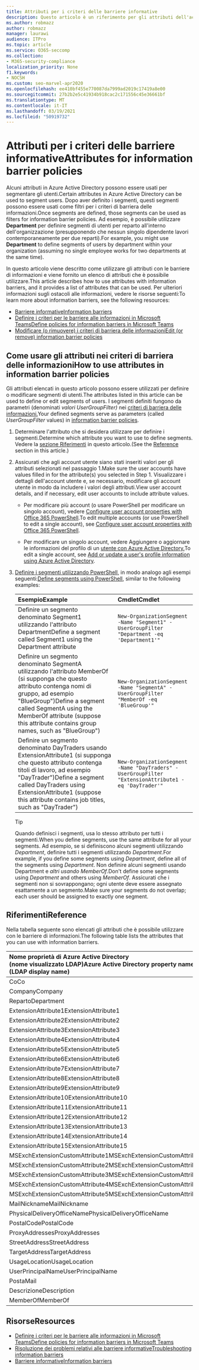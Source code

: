 ```yaml
---
title: Attributi per i criteri delle barriere informative
description: Questo articolo è un riferimento per gli attributi dell'account utente di Azure Active Directory che è possibile usare per definire i segmenti di barriera delle informazioni.
ms.author: robmazz
author: robmazz
manager: laurawi
audience: ITPro
ms.topic: article
ms.service: O365-seccomp
ms.collection:
- M365-security-compliance
localization_priority: None
f1.keywords:
- NOCSH
ms.custom: seo-marvel-apr2020
ms.openlocfilehash: ee410bf455e770087da7999ad2019c17419a8e00
ms.sourcegitcommit: 27b2b2e5c41934b918cac2c171556c45e36661bf
ms.translationtype: MT
ms.contentlocale: it-IT
ms.lasthandoff: 03/19/2021
ms.locfileid: "50919732"
---
```

# <a name="attributes-for-information-barrier-policies"></a><span data-ttu-id="398e3-103">Attributi per i criteri delle barriere informative</span><span class="sxs-lookup"><span data-stu-id="398e3-103">Attributes for information barrier policies</span></span>

<span data-ttu-id="398e3-104">Alcuni attributi in Azure Active Directory possono essere usati per segmentare gli utenti.</span><span class="sxs-lookup"><span data-stu-id="398e3-104">Certain attributes in Azure Active Directory can be used to segment users.</span></span> <span data-ttu-id="398e3-105">Dopo aver definito i segmenti, questi segmenti possono essere usati come filtri per i criteri di barriera delle informazioni.</span><span class="sxs-lookup"><span data-stu-id="398e3-105">Once segments are defined, those segments can be used as filters for information barrier policies.</span></span> <span data-ttu-id="398e3-106">Ad esempio, è possibile utilizzare **Department** per definire segmenti di utenti per reparto all'interno dell'organizzazione (presupponendo che nessun singolo dipendente lavori contemporaneamente per due reparti).</span><span class="sxs-lookup"><span data-stu-id="398e3-106">For example, you might use **Department** to define segments of users by department within your organization (assuming no single employee works for two departments at the same time).</span></span>

<span data-ttu-id="398e3-107">In questo articolo viene descritto come utilizzare gli attributi con le barriere di informazioni e viene fornito un elenco di attributi che è possibile utilizzare.</span><span class="sxs-lookup"><span data-stu-id="398e3-107">This article describes how to use attributes with information barriers, and it provides a list of attributes that can be used.</span></span> <span data-ttu-id="398e3-108">Per ulteriori informazioni sugli ostacoli alle informazioni, vedere le risorse seguenti:</span><span class="sxs-lookup"><span data-stu-id="398e3-108">To learn more about information barriers, see the following resources:</span></span>

- [<span data-ttu-id="398e3-109">Barriere informative</span><span class="sxs-lookup"><span data-stu-id="398e3-109">Information barriers</span></span>](information-barriers.md)
- [<span data-ttu-id="398e3-110">Definire i criteri per le barriere alle informazioni in Microsoft Teams</span><span class="sxs-lookup"><span data-stu-id="398e3-110">Define policies for information barriers in Microsoft Teams</span></span>](information-barriers-policies.md)
- [<span data-ttu-id="398e3-111">Modificare (o rimuovere) i criteri di barriera delle informazioni</span><span class="sxs-lookup"><span data-stu-id="398e3-111">Edit (or remove) information barrier policies</span></span>](information-barriers-edit-segments-policies.md)

## <a name="how-to-use-attributes-in-information-barrier-policies"></a><span data-ttu-id="398e3-112">Come usare gli attributi nei criteri di barriera delle informazioni</span><span class="sxs-lookup"><span data-stu-id="398e3-112">How to use attributes in information barrier policies</span></span>

<span data-ttu-id="398e3-113">Gli attributi elencati in questo articolo possono essere utilizzati per definire o modificare segmenti di utenti.</span><span class="sxs-lookup"><span data-stu-id="398e3-113">The attributes listed in this article can be used to define or edit segments of users.</span></span> <span data-ttu-id="398e3-114">I segmenti definiti fungono da parametri (denominati *valori UserGroupFilter)* nei [criteri di barriera delle informazioni.](information-barriers-policies.md)</span><span class="sxs-lookup"><span data-stu-id="398e3-114">Your defined segments serve as parameters (called *UserGroupFilter* values) in [information barrier policies](information-barriers-policies.md).</span></span>

1. <span data-ttu-id="398e3-115">Determinare l'attributo che si desidera utilizzare per definire i segmenti.</span><span class="sxs-lookup"><span data-stu-id="398e3-115">Determine which attribute you want to use to define segments.</span></span> <span data-ttu-id="398e3-116">Vedere la [sezione Riferimenti](#reference) in questo articolo.</span><span class="sxs-lookup"><span data-stu-id="398e3-116">(See the [Reference](#reference) section in this article.)</span></span>

2. <span data-ttu-id="398e3-117">Assicurati che agli account utente siano stati inseriti valori per gli attributi selezionati nel passaggio 1.</span><span class="sxs-lookup"><span data-stu-id="398e3-117">Make sure the user accounts have values filled in for the attribute(s) you selected in Step 1.</span></span> <span data-ttu-id="398e3-118">Visualizzare i dettagli dell'account utente e, se necessario, modificare gli account utente in modo da includere i valori degli attributi.</span><span class="sxs-lookup"><span data-stu-id="398e3-118">View user account details, and if necessary, edit user accounts to include attribute values.</span></span> 

    - <span data-ttu-id="398e3-119">Per modificare più account (o usare PowerShell per modificare un singolo account), vedere [Configure user account properties with Office 365 PowerShell](../enterprise/configure-user-account-properties-with-microsoft-365-powershell.md).</span><span class="sxs-lookup"><span data-stu-id="398e3-119">To edit multiple accounts (or use PowerShell to edit a single account), see [Configure user account properties with Office 365 PowerShell](../enterprise/configure-user-account-properties-with-microsoft-365-powershell.md).</span></span>

    - <span data-ttu-id="398e3-120">Per modificare un singolo account, vedere Aggiungere o aggiornare le informazioni del profilo di un [utente con Azure Active Directory.](/azure/active-directory/fundamentals/active-directory-users-profile-azure-portal)</span><span class="sxs-lookup"><span data-stu-id="398e3-120">To edit a single account, see [Add or update a user's profile information using Azure Active Directory](/azure/active-directory/fundamentals/active-directory-users-profile-azure-portal).</span></span>

3. <span data-ttu-id="398e3-121">[Definire i segmenti utilizzando PowerShell](information-barriers-policies.md#define-segments-using-powershell), in modo analogo agli esempi seguenti:</span><span class="sxs-lookup"><span data-stu-id="398e3-121">[Define segments using PowerShell](information-barriers-policies.md#define-segments-using-powershell), similar to the following examples:</span></span>

    |<span data-ttu-id="398e3-122">**Esempio**</span><span class="sxs-lookup"><span data-stu-id="398e3-122">**Example**</span></span>|<span data-ttu-id="398e3-123">**Cmdlet**</span><span class="sxs-lookup"><span data-stu-id="398e3-123">**Cmdlet**</span></span>|
    |:----------|:---------|
    | <span data-ttu-id="398e3-124">Definire un segmento denominato Segment1 utilizzando l'attributo Department</span><span class="sxs-lookup"><span data-stu-id="398e3-124">Define a segment called Segment1 using the Department attribute</span></span> | `New-OrganizationSegment -Name "Segment1" -UserGroupFilter "Department -eq 'Department1'"` |
    | <span data-ttu-id="398e3-125">Definire un segmento denominato SegmentA utilizzando l'attributo MemberOf (si supponga che questo attributo contenga nomi di gruppo, ad esempio "BlueGroup")</span><span class="sxs-lookup"><span data-stu-id="398e3-125">Define a segment called SegmentA using the MemberOf attribute (suppose this attribute contains group names, such as "BlueGroup")</span></span> | `New-OrganizationSegment -Name "SegmentA" -UserGroupFilter "MemberOf -eq 'BlueGroup'"` |
    | <span data-ttu-id="398e3-126">Definire un segmento denominato DayTraders usando ExtensionAttribute1 (si supponga che questo attributo contenga titoli di lavoro, ad esempio "DayTrader")</span><span class="sxs-lookup"><span data-stu-id="398e3-126">Define a segment called DayTraders using ExtensionAttribute1 (suppose this attribute contains job titles, such as "DayTrader")</span></span> | `New-OrganizationSegment -Name "DayTraders" -UserGroupFilter "ExtensionAttribute1 -eq 'DayTrader'"` |

    > [!TIP]
    > <span data-ttu-id="398e3-127">Quando definisci i segmenti, usa lo stesso attributo per tutti i segmenti.</span><span class="sxs-lookup"><span data-stu-id="398e3-127">When you define segments, use the same attribute for all your segments.</span></span> <span data-ttu-id="398e3-128">Ad esempio, se si definiscono alcuni segmenti utilizzando *Department*, definire tutti i segmenti utilizzando *Department*.</span><span class="sxs-lookup"><span data-stu-id="398e3-128">For example, if you define some segments using *Department*, define all of the segments using *Department*.</span></span> <span data-ttu-id="398e3-129">Non definire alcuni segmenti usando Department e *altri* *usando MemberOf*.</span><span class="sxs-lookup"><span data-stu-id="398e3-129">Don't define some segments using *Department* and others using *MemberOf*.</span></span> <span data-ttu-id="398e3-130">Assicurati che i segmenti non si sovrappongano; ogni utente deve essere assegnato esattamente a un segmento.</span><span class="sxs-lookup"><span data-stu-id="398e3-130">Make sure your segments do not overlap; each user should be assigned to exactly one segment.</span></span>

## <a name="reference"></a><span data-ttu-id="398e3-131">Riferimenti</span><span class="sxs-lookup"><span data-stu-id="398e3-131">Reference</span></span>

<span data-ttu-id="398e3-132">Nella tabella seguente sono elencati gli attributi che è possibile utilizzare con le barriere di informazioni.</span><span class="sxs-lookup"><span data-stu-id="398e3-132">The following table lists the attributes that you can use with information barriers.</span></span>

|<span data-ttu-id="398e3-133">**Nome proprietà di Azure Active Directory <br/> (nome visualizzato LDAP)**</span><span class="sxs-lookup"><span data-stu-id="398e3-133">**Azure Active Directory property name<br/>(LDAP display name)**</span></span>|<span data-ttu-id="398e3-134">**Nome proprietà di Exchange**</span><span class="sxs-lookup"><span data-stu-id="398e3-134">**Exchange property name**</span></span>|
|:---------------------------------------------------------------|:-------------------------|
| <span data-ttu-id="398e3-135">Co</span><span class="sxs-lookup"><span data-stu-id="398e3-135">Co</span></span> | <span data-ttu-id="398e3-136">Co</span><span class="sxs-lookup"><span data-stu-id="398e3-136">Co</span></span> |
| <span data-ttu-id="398e3-137">Company</span><span class="sxs-lookup"><span data-stu-id="398e3-137">Company</span></span> | <span data-ttu-id="398e3-138">Company</span><span class="sxs-lookup"><span data-stu-id="398e3-138">Company</span></span> |
| <span data-ttu-id="398e3-139">Reparto</span><span class="sxs-lookup"><span data-stu-id="398e3-139">Department</span></span> | <span data-ttu-id="398e3-140">Reparto</span><span class="sxs-lookup"><span data-stu-id="398e3-140">Department</span></span> |
| <span data-ttu-id="398e3-141">ExtensionAttribute1</span><span class="sxs-lookup"><span data-stu-id="398e3-141">ExtensionAttribute1</span></span> | <span data-ttu-id="398e3-142">CustomAttribute1</span><span class="sxs-lookup"><span data-stu-id="398e3-142">CustomAttribute1</span></span> |
| <span data-ttu-id="398e3-143">ExtensionAttribute2</span><span class="sxs-lookup"><span data-stu-id="398e3-143">ExtensionAttribute2</span></span> | <span data-ttu-id="398e3-144">CustomAttribute2</span><span class="sxs-lookup"><span data-stu-id="398e3-144">CustomAttribute2</span></span> |
| <span data-ttu-id="398e3-145">ExtensionAttribute3</span><span class="sxs-lookup"><span data-stu-id="398e3-145">ExtensionAttribute3</span></span> | <span data-ttu-id="398e3-146">CustomAttribute3</span><span class="sxs-lookup"><span data-stu-id="398e3-146">CustomAttribute3</span></span> |
| <span data-ttu-id="398e3-147">ExtensionAttribute4</span><span class="sxs-lookup"><span data-stu-id="398e3-147">ExtensionAttribute4</span></span> | <span data-ttu-id="398e3-148">CustomAttribute4</span><span class="sxs-lookup"><span data-stu-id="398e3-148">CustomAttribute4</span></span> |
| <span data-ttu-id="398e3-149">ExtensionAttribute5</span><span class="sxs-lookup"><span data-stu-id="398e3-149">ExtensionAttribute5</span></span> | <span data-ttu-id="398e3-150">CustomAttribute5</span><span class="sxs-lookup"><span data-stu-id="398e3-150">CustomAttribute5</span></span> |
| <span data-ttu-id="398e3-151">ExtensionAttribute6</span><span class="sxs-lookup"><span data-stu-id="398e3-151">ExtensionAttribute6</span></span> | <span data-ttu-id="398e3-152">CustomAttribute6</span><span class="sxs-lookup"><span data-stu-id="398e3-152">CustomAttribute6</span></span> |
| <span data-ttu-id="398e3-153">ExtensionAttribute7</span><span class="sxs-lookup"><span data-stu-id="398e3-153">ExtensionAttribute7</span></span> | <span data-ttu-id="398e3-154">CustomAttribute7</span><span class="sxs-lookup"><span data-stu-id="398e3-154">CustomAttribute7</span></span> |
| <span data-ttu-id="398e3-155">ExtensionAttribute8</span><span class="sxs-lookup"><span data-stu-id="398e3-155">ExtensionAttribute8</span></span> | <span data-ttu-id="398e3-156">CustomAttribute8</span><span class="sxs-lookup"><span data-stu-id="398e3-156">CustomAttribute8</span></span> |
| <span data-ttu-id="398e3-157">ExtensionAttribute9</span><span class="sxs-lookup"><span data-stu-id="398e3-157">ExtensionAttribute9</span></span> | <span data-ttu-id="398e3-158">CustomAttribute9</span><span class="sxs-lookup"><span data-stu-id="398e3-158">CustomAttribute9</span></span> |
| <span data-ttu-id="398e3-159">ExtensionAttribute10</span><span class="sxs-lookup"><span data-stu-id="398e3-159">ExtensionAttribute10</span></span> | <span data-ttu-id="398e3-160">CustomAttribute10</span><span class="sxs-lookup"><span data-stu-id="398e3-160">CustomAttribute10</span></span> |
| <span data-ttu-id="398e3-161">ExtensionAttribute11</span><span class="sxs-lookup"><span data-stu-id="398e3-161">ExtensionAttribute11</span></span> | <span data-ttu-id="398e3-162">CustomAttribute11</span><span class="sxs-lookup"><span data-stu-id="398e3-162">CustomAttribute11</span></span> |
| <span data-ttu-id="398e3-163">ExtensionAttribute12</span><span class="sxs-lookup"><span data-stu-id="398e3-163">ExtensionAttribute12</span></span> | <span data-ttu-id="398e3-164">CustomAttribute12</span><span class="sxs-lookup"><span data-stu-id="398e3-164">CustomAttribute12</span></span> |
| <span data-ttu-id="398e3-165">ExtensionAttribute13</span><span class="sxs-lookup"><span data-stu-id="398e3-165">ExtensionAttribute13</span></span> | <span data-ttu-id="398e3-166">CustomAttribute13</span><span class="sxs-lookup"><span data-stu-id="398e3-166">CustomAttribute13</span></span> |
| <span data-ttu-id="398e3-167">ExtensionAttribute14</span><span class="sxs-lookup"><span data-stu-id="398e3-167">ExtensionAttribute14</span></span> | <span data-ttu-id="398e3-168">CustomAttribute14</span><span class="sxs-lookup"><span data-stu-id="398e3-168">CustomAttribute14</span></span> |
| <span data-ttu-id="398e3-169">ExtensionAttribute15</span><span class="sxs-lookup"><span data-stu-id="398e3-169">ExtensionAttribute15</span></span> | <span data-ttu-id="398e3-170">CustomAttribute15</span><span class="sxs-lookup"><span data-stu-id="398e3-170">CustomAttribute15</span></span> |
| <span data-ttu-id="398e3-171">MSExchExtensionCustomAttribute1</span><span class="sxs-lookup"><span data-stu-id="398e3-171">MSExchExtensionCustomAttribute1</span></span> | <span data-ttu-id="398e3-172">ExtensionCustomAttribute1</span><span class="sxs-lookup"><span data-stu-id="398e3-172">ExtensionCustomAttribute1</span></span> |
| <span data-ttu-id="398e3-173">MSExchExtensionCustomAttribute2</span><span class="sxs-lookup"><span data-stu-id="398e3-173">MSExchExtensionCustomAttribute2</span></span> | <span data-ttu-id="398e3-174">ExtensionCustomAttribute2</span><span class="sxs-lookup"><span data-stu-id="398e3-174">ExtensionCustomAttribute2</span></span> |
| <span data-ttu-id="398e3-175">MSExchExtensionCustomAttribute3</span><span class="sxs-lookup"><span data-stu-id="398e3-175">MSExchExtensionCustomAttribute3</span></span> | <span data-ttu-id="398e3-176">ExtensionCustomAttribute3</span><span class="sxs-lookup"><span data-stu-id="398e3-176">ExtensionCustomAttribute3</span></span> |
| <span data-ttu-id="398e3-177">MSExchExtensionCustomAttribute4</span><span class="sxs-lookup"><span data-stu-id="398e3-177">MSExchExtensionCustomAttribute4</span></span> | <span data-ttu-id="398e3-178">ExtensionCustomAttribute4</span><span class="sxs-lookup"><span data-stu-id="398e3-178">ExtensionCustomAttribute4</span></span> |
| <span data-ttu-id="398e3-179">MSExchExtensionCustomAttribute5</span><span class="sxs-lookup"><span data-stu-id="398e3-179">MSExchExtensionCustomAttribute5</span></span> | <span data-ttu-id="398e3-180">ExtensionCustomAttribute5</span><span class="sxs-lookup"><span data-stu-id="398e3-180">ExtensionCustomAttribute5</span></span> |
| <span data-ttu-id="398e3-181">MailNickname</span><span class="sxs-lookup"><span data-stu-id="398e3-181">MailNickname</span></span> | <span data-ttu-id="398e3-182">Alias</span><span class="sxs-lookup"><span data-stu-id="398e3-182">Alias</span></span> |
| <span data-ttu-id="398e3-183">PhysicalDeliveryOfficeName</span><span class="sxs-lookup"><span data-stu-id="398e3-183">PhysicalDeliveryOfficeName</span></span> | <span data-ttu-id="398e3-184">Ufficio</span><span class="sxs-lookup"><span data-stu-id="398e3-184">Office</span></span> |
| <span data-ttu-id="398e3-185">PostalCode</span><span class="sxs-lookup"><span data-stu-id="398e3-185">PostalCode</span></span> | <span data-ttu-id="398e3-186">PostalCode</span><span class="sxs-lookup"><span data-stu-id="398e3-186">PostalCode</span></span> |
| <span data-ttu-id="398e3-187">ProxyAddresses</span><span class="sxs-lookup"><span data-stu-id="398e3-187">ProxyAddresses</span></span> | <span data-ttu-id="398e3-188">EmailAddresses</span><span class="sxs-lookup"><span data-stu-id="398e3-188">EmailAddresses</span></span> |
| <span data-ttu-id="398e3-189">StreetAddress</span><span class="sxs-lookup"><span data-stu-id="398e3-189">StreetAddress</span></span> | <span data-ttu-id="398e3-190">StreetAddress</span><span class="sxs-lookup"><span data-stu-id="398e3-190">StreetAddress</span></span> |
| <span data-ttu-id="398e3-191">TargetAddress</span><span class="sxs-lookup"><span data-stu-id="398e3-191">TargetAddress</span></span> | <span data-ttu-id="398e3-192">ExternalEmailAddress</span><span class="sxs-lookup"><span data-stu-id="398e3-192">ExternalEmailAddress</span></span> |
| <span data-ttu-id="398e3-193">UsageLocation</span><span class="sxs-lookup"><span data-stu-id="398e3-193">UsageLocation</span></span> | <span data-ttu-id="398e3-194">UsageLocation</span><span class="sxs-lookup"><span data-stu-id="398e3-194">UsageLocation</span></span> |
| <span data-ttu-id="398e3-195">UserPrincipalName</span><span class="sxs-lookup"><span data-stu-id="398e3-195">UserPrincipalName</span></span> | <span data-ttu-id="398e3-196">UserPrincipalName</span><span class="sxs-lookup"><span data-stu-id="398e3-196">UserPrincipalName</span></span> |
| <span data-ttu-id="398e3-197">Posta</span><span class="sxs-lookup"><span data-stu-id="398e3-197">Mail</span></span> | <span data-ttu-id="398e3-198">WindowsEmailAddress</span><span class="sxs-lookup"><span data-stu-id="398e3-198">WindowsEmailAddress</span></span> |
| <span data-ttu-id="398e3-199">Descrizione</span><span class="sxs-lookup"><span data-stu-id="398e3-199">Description</span></span> | <span data-ttu-id="398e3-200">Descrizione</span><span class="sxs-lookup"><span data-stu-id="398e3-200">Description</span></span> |
| <span data-ttu-id="398e3-201">MemberOf</span><span class="sxs-lookup"><span data-stu-id="398e3-201">MemberOf</span></span> | <span data-ttu-id="398e3-202">MemberOfGroup</span><span class="sxs-lookup"><span data-stu-id="398e3-202">MemberOfGroup</span></span> |

## <a name="resources"></a><span data-ttu-id="398e3-203">Risorse</span><span class="sxs-lookup"><span data-stu-id="398e3-203">Resources</span></span>

- [<span data-ttu-id="398e3-204">Definire i criteri per le barriere alle informazioni in Microsoft Teams</span><span class="sxs-lookup"><span data-stu-id="398e3-204">Define policies for information barriers in Microsoft Teams</span></span>](information-barriers-policies.md)
- [<span data-ttu-id="398e3-205">Risoluzione dei problemi relativi alle barriere informative</span><span class="sxs-lookup"><span data-stu-id="398e3-205">Troubleshooting information barriers</span></span>](information-barriers-troubleshooting.md)
- [<span data-ttu-id="398e3-206">Barriere informative</span><span class="sxs-lookup"><span data-stu-id="398e3-206">Information barriers</span></span>](information-barriers.md)